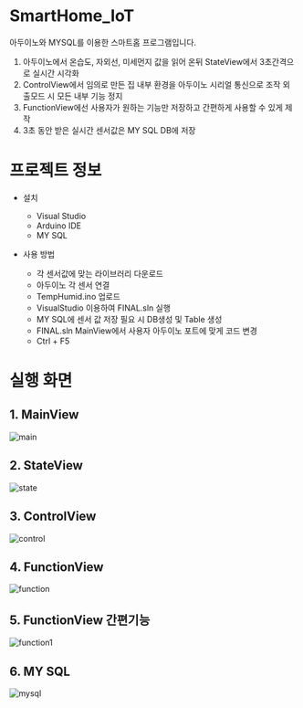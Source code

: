 # SmartHome_IoT

아두이노와 MYSQL를 이용한 스마트홈 프로그램입니다.

1. 아두이노에서 온습도, 자외선, 미세먼지 값을 읽어 온뒤 StateView에서 3초간격으로 실시간 시각화
2. ControlView에서 임의로 만든 집 내부 환경을 아두이노 시리얼 통신으로 조작 외출모드 시 모든 내부 기능 정지
3. FunctionView에선 사용자가 원하는 기능만 저장하고 간편하게 사용할 수 있게 제작
4. 3초 동안 받은 실시간 센서값은 MY SQL DB에 저장

# 프로젝트 정보
+ 설치
  + Visual Studio
  + Arduino IDE
  + MY SQL
  
+ 사용 방법
  + 각 센서값에 맞는 라이브러리 다운로드
  + 아두이노 각 센서 연결
  + TempHumid.ino 업로드
  + VisualStudio 이용하여 FINAL.sln 실행
  + MY SQL에 센서 값 저장 필요 시 DB생성 및 Table 생성
  + FINAL.sln MainView에서 사용자 아두이노 포트에 맞게 코드 변경
  + Ctrl + F5 
  
# 실행 화면
## 1. MainView
![main](https://user-images.githubusercontent.com/71310919/93178741-9e732c00-f76f-11ea-8d08-320ed8fb6577.png)

## 2. StateView
![state](https://user-images.githubusercontent.com/71310919/93179028-10e40c00-f770-11ea-8671-1b4958f90dc9.png)

## 3. ControlView
![control](https://user-images.githubusercontent.com/71310919/93179140-3a9d3300-f770-11ea-853b-62d235f17d5d.png)

## 4. FunctionView
![function](https://user-images.githubusercontent.com/71310919/93179150-3d982380-f770-11ea-8071-7fd8d607f30e.png)

## 5. FunctionView 간편기능
![function1](https://user-images.githubusercontent.com/71310919/93179159-3f61e700-f770-11ea-96ec-a879ef54bdc6.png)

## 6. MY SQL
![mysql](https://user-images.githubusercontent.com/71310919/93179380-910a7180-f770-11ea-877e-99c55948fd19.png)


